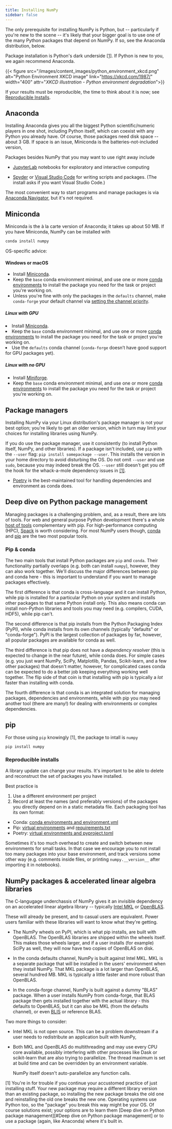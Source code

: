 ```yaml
---
title: Installing NumPy
sidebar: false
---
```


The only prerequisite for installing NumPy is Python, but -- particularly if you're new to the scene -- it's likely that your bigger goal is to use one of the many Python packages that depend on NumPy.  If so, see the Anaconda distribution, below.

Package installation is Python's dark underside [\[1\]](#just-installing-stuff). If Python is new to you, we again recommend Anaconda.

{{< figure src="/images/content_images/python_environment_xkcd.png"
           alt="Python Environment XKCD image"
           link="https://xkcd.com/1987/"
           width="400"
           attr="_XKCD illustration - Python environment degradation_">}}


If your results must be reproducible, the time to think about it is now; see [Reproducible Installs](#reproducible-installs).


## Anaconda

Installing Anaconda gives you all the biggest Python scientific/numeric
players in one shot, including Python itself, which can coexist with any
Python you already have. Of course, those packages need disk space -- about 3
GB. If space is an issue, Miniconda is the batteries-not-included version,

Packages besides NumPy that you may want to use right away include

- [JupyterLab](https://jupyterlab.readthedocs.io/en/stable/index.html) notebooks for
exploratory and interactive computing

- [Spyder](https://www.spyder-ide.org/) or [Visual Studio
Code](https://code.visualstudio.com/) for writing scripts and packages. (The
install asks if you want Visual Studio Code.)

The most convenient way to start programs and manage packages is via [Anaconda
Navigator](https://docs.anaconda.com/anaconda/navigator/), but it's not
required.


## Miniconda

Miniconda is the à la carte version of Anaconda; it takes up about 50 MB. If you have Miniconda, NumPy can be installed with

```bash
conda install numpy
```

OS-specific advice:

#### Windows or macOS

- Install [Miniconda](https://docs.conda.io/en/latest/miniconda.html).
- Keep the `base` conda environment minimal, and use one or more
  [conda environments](https://docs.conda.io/projects/conda/en/latest/user-guide/tasks/manage-environments.html#)
  to install the package you need for the task or project you're working on.
- Unless you're fine with only the packages in the `defaults` channel, make `conda-forge`
  your default channel via [setting the channel priority](https://conda-forge.org/docs/user/introduction.html#how-can-i-install-packages-from-conda-forge).

##### Linux with GPU
<li>Install <a href="https://docs.conda.io/en/latest/miniconda.html">Miniconda</a>.</li>
<li>Keep the <code>base</code> conda environment minimal, and use one or more
<a href="https://docs.conda.io/projects/conda/en/latest/user-guide/tasks/manage-environments.html#">conda environments</a>
to install the package you need for the task or project you’re working on.</li>
<li>Use the <code>defaults</code> conda channel (<code>conda-forge</code> doesn’t have good support for
GPU packages yet).</li>

##### Linux with no GPU
- Install [Miniforge](https://github.com/conda-forge/miniforge).
- Keep the `base` conda environment minimal, and use one or more
  [conda environments](https://docs.conda.io/projects/conda/en/latest/user-guide/tasks/manage-environments.html#)
  to install the package you need for the task or project you're working on.

## Package managers

Installing NumPy via your Linux distribution's package manager is not your
best option; you're likely to get an older version, which in turn may limit
your choices for installing libraries using  NumPy.

If you do use the package manager, use it consistently (to install
Python itself, NumPy, and other libraries). If a package isn't included, use `pip`
with the `--user` flag: `pip install somepackage --user`.
This installs the version in your home directory to avoid disturbing the OS.
Do not omit `--user` and use `sudo`, because you may indeed break the OS.
`--user` still doesn't get you off the hook for the whack-a-mole dependency issues in [\[1\]](#just-installing-stuff).

- [Poetry](https://python-poetry.org/) is the best-maintained tool
  for handling dependencies and environment as conda does.


## Deep dive on Python package management

Managing packages is a challenging problem, and, as a result, there are lots of
tools. For web and general purpose Python development there's a whole
[host of tools](https://packaging.python.org/guides/tool-recommendations/)
complementary with pip. For high-performance computing (HPC),
[Spack](https://github.com/spack/spack) is worth considering. For most NumPy
users though, [conda](https://conda.io/en/latest/) and
[pip](https://pip.pypa.io/en/stable/) are the two most popular tools.


### Pip & conda

The two main tools that install Python packages are `pip` and `conda`. Their
functionality partially overlaps (e.g. both can install `numpy`), however, they
can also work together. We'll discuss the major differences between pip and
conda here - this is important to understand if you want to manage packages
effectively.

The first difference is that conda is cross-language and it can install Python,
while pip is installed for a particular Python on your system and installs other
packages to that same Python install only. This also means conda can install
non-Python libraries and tools you may need (e.g. compilers, CUDA, HDF5), while
pip can't.

The second difference is that pip installs from the Python Packaging Index
(PyPI), while conda installs from its own channels (typically "defaults" or
"conda-forge"). PyPI is the largest collection of packages by far, however, all
popular packages are available for conda as well.

The third difference is that pip does not have a _dependency resolver_ (this is
expected to change in the near future), while conda does. For simple cases (e.g.
you just want NumPy, SciPy, Matplotlib, Pandas, Scikit-learn, and a few other
packages) that doesn't matter, however, for complicated cases conda can be
expected to do a better job keeping everything working well together. The flip
side of that coin is that installing with pip is typically a _lot_ faster than
installing with conda.

The fourth difference is that conda is an integrated solution for managing
packages, dependencies and environments, while with pip you may need another
tool (there are many!) for dealing with environments or complex dependencies.

## pip

For those using `pip` knowingly [1], the package to intall is `numpy`
```
pip install numpy
```

<a name="reproducible-installs"></a>
### Reproducible installs

A library update can change your results. It's important to be able to delete and
reconstruct the set of packages you have installed.

Best practice is
1. Use a different environment per project
2. Record at least the names (and preferably versions) of the packages you
directly depend on in a static metadata file. Each packaging tool has its own
format:
- Conda: [conda environments and environment.yml](https://docs.conda.io/projects/conda/en/latest/user-guide/tasks/manage-environments.html#)
- Pip: [virtual environments](https://docs.python.org/3/tutorial/venv.html) and
  [requirements.txt](https://pip.readthedocs.io/en/latest/user_guide/#requirements-files)
- Poetry: [virtual environments and pyproject.toml](https://python-poetry.org/docs/basic-usage/)

Sometimes it's too much overhead to create and switch between new environments
for small tasks. In that case we encourage you to not install too many packages
into your base environment, and track versions some other
way (e.g. comments inside files, or printing `numpy.__version__` after
importing it in notebooks).


## NumPy packages & accelerated linear algebra libraries

The C-langugage underchassis of NumPy gives it an invisible
dependency on an accelerated linear algebra library -- typically
[Intel MKL](https://software.intel.com/en-us/mkl) or
[OpenBLAS](https://www.openblas.net/).

These will already be present, and to casual users are equivalent.
Power users familiar with these libraries will want to know what they're getting.

* The NumPy wheels on PyPI, which is what pip installs, are built with OpenBLAS.
The OpenBLAS libraries are shipped within the wheels itself. This makes those
wheels larger, and if a user installs (for example) SciPy as well, they will
now have two copies of OpenBLAS on disk.

* In the conda defaults channel, NumPy is built against Intel MKL. MKL is a
separate package that will be installed in the users' environment when they
install NumPy. That MKL package is a lot larger than OpenBLAS, several hundred
MB. MKL is typically a little faster and more robust than OpenBLAS.

* In the conda-forge channel, NumPy is built against a dummy "BLAS" package. When
a user installs NumPy from conda-forge, that BLAS package then gets installed
together with the actual library - this defaults to OpenBLAS, but it can also
be MKL (from the defaults channel), or even
[BLIS](https://github.com/flame/blis) or reference BLAS.

Two more things to consider:

- Intel MKL is not open source. This can be a problem downstream
  if a user needs to redistribute an application built with NumPy,

- Both MKL and OpenBLAS do multithreading and may use every CPU core
  available, possibly interfering with other processes like Dask or scikit-learn that
  are also trying to parallelize. The thread maximum is set at build time and
  can be overridden by an environment variable.

  NumPy itself doesn't auto-parallelize any
  function calls.

<a name="just-installing-stuff"></a>
[1] You're in for trouble if you continue your accustomed practice of just installing stuff. Your new package may require a different library version than an existing package, so installing the new package breaks the old one and reinstalling the old one breaks the new one. Operating systems use Python too, so the "package" you break this way might be your OS. Of course solutions exist; your options are to learn them [Deep dive on Python package management][#Deep dive on Python package management] or to use a package (again, like Anaconda) where it's built in.
